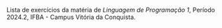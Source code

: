 Lista de exercícios da matéria de *Linguagem de Programação 1*, Período 2024.2, IFBA - Campus Vitória da Conquista.
